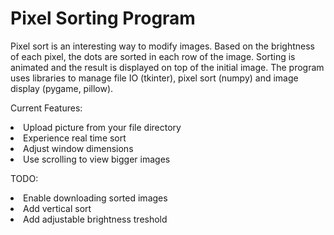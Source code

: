 <h1>Pixel Sorting Program</h1>

Pixel sort is an interesting way to modify images. Based on the brightness of each pixel, the dots are sorted in each row of the image. Sorting is animated and the result is displayed on top of the initial image.
The program uses libraries to manage file IO (tkinter), pixel sort (numpy) and image display (pygame, pillow).

Current Features:
<li>Upload picture from your file directory</li>
<li>Experience real time sort</li>
<li>Adjust window dimensions</li>
<li>Use scrolling to view bigger images</li>

TODO:
<li>Enable downloading sorted images</li>
<li>Add vertical sort</li>
<li>Add adjustable brightness treshold</li>
